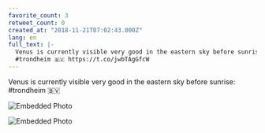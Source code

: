 ```yaml
---
favorite_count: 3
retweet_count: 0
created_at: "2018-11-21T07:02:43.000Z"
lang: en
full_text: |-
  Venus is currently visible very good in the eastern sky before sunrise:
  #trondheim 🇧🇻 https://t.co/jwbTAgGfcW
---
```


Venus is currently visible very good in the eastern sky before sunrise:
#trondheim 🇧🇻

<div class="gallery gallery-2">

![Embedded Photo](https://twitter-media-coderbyheart.s3.eu-north-1.amazonaws.com/1065138422254379009-DsghvHVX4AEmFY1.jpg)

![Embedded Photo](https://twitter-media-coderbyheart.s3.eu-north-1.amazonaws.com/1065138422254379009-DsghvwkXQAIX8G5.jpg)

</div>
